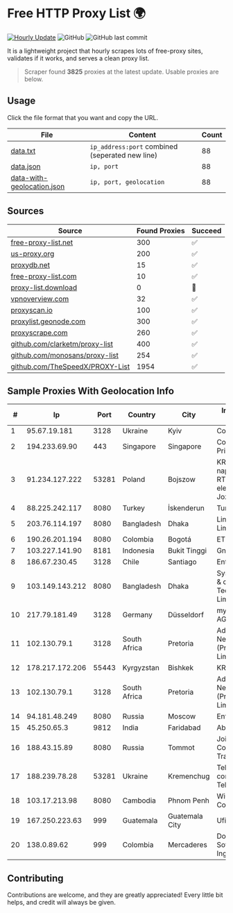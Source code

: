 
# Free HTTP Proxy List 🌍

[![Hourly Update](https://github.com/mertguvencli/http-proxy-list/actions/workflows/main.yml/badge.svg?branch=main)](https://github.com/mertguvencli/http-proxy-list/actions/workflows/main.yml)
![GitHub](https://img.shields.io/github/license/mertguvencli/http-proxy-list)
![GitHub last commit](https://img.shields.io/github/last-commit/mertguvencli/http-proxy-list)

It is a lightweight project that hourly scrapes lots of free-proxy sites, validates if it works, and serves a clean proxy list.


> Scraper found **3825** proxies at the latest update. Usable proxies are below.

## Usage

Click the file format that you want and copy the URL.


|File|Content|Count|
|----|-------|-----|
|[data.txt](https://raw.githubusercontent.com/mertguvencli/http-proxy-list/main/proxy-list/data.txt)|`ip_address:port` combined (seperated new line)|88|
|[data.json](https://raw.githubusercontent.com/mertguvencli/http-proxy-list/main/proxy-list/data.json)|`ip, port`|88|
|[data-with-geolocation.json](https://raw.githubusercontent.com/mertguvencli/http-proxy-list/main/proxy-list/data-with-geolocation.json)|`ip, port, geolocation`|88|

## Sources

|Source|Found Proxies|Succeed|
|------|-------------|-------|
|[free-proxy-list.net](https://free-proxy-list.net)|300|✅|
|[us-proxy.org](https://www.us-proxy.org)|200|✅|
|[proxydb.net](http://proxydb.net)|15|✅|
|[free-proxy-list.com](https://free-proxy-list.com/?page=&port=&type%5B%5D=http&type%5B%5D=https&up_time=0&search=Search)|10|✅|
|[proxy-list.download](https://www.proxy-list.download/HTTP)|0|🚫|
|[vpnoverview.com](https://vpnoverview.com/privacy/anonymous-browsing/free-proxy-servers)|32|✅|
|[proxyscan.io](https://www.proxyscan.io)|100|✅|
|[proxylist.geonode.com](https://proxylist.geonode.com/api/proxy-list?limit=300&page=1&sort_by=lastChecked&sort_type=desc&protocols=http,https)|300|✅|
|[proxyscrape.com](https://api.proxyscrape.com/v2/?request=displayproxies&protocol=http&timeout=10000&country=all&ssl=all&anonymity=all)|260|✅|
|[github.com/clarketm/proxy-list](https://raw.githubusercontent.com/clarketm/proxy-list/master/proxy-list-raw.txt)|400|✅|
|[github.com/monosans/proxy-list](https://raw.githubusercontent.com/monosans/proxy-list/main/proxies/http.txt)|254|✅|
|[github.com/TheSpeedX/PROXY-List](https://raw.githubusercontent.com/TheSpeedX/PROXY-List/master/http.txt)|1954|✅|


## Sample Proxies With Geolocation Info

|#|Ip|Port|Country|City|Internet Service Provider|
|-|--|----|-------|----|-------------------------|
|1|95.67.19.181|3128|Ukraine|Kyiv|Cosmonova|
|2|194.233.69.90|443|Singapore|Singapore|Contabo Asia Private Limited|
|3|91.234.127.222|53281|Poland|Bojszow|KRUCZNET - naprawa sprzetu RTV i elektronicznego Jozef Kruczek|
|4|88.225.242.117|8080|Turkey|İskenderun|TurkTelecom|
|5|203.76.114.197|8080|Bangladesh|Dhaka|Link3 Technologies Limited|
|6|190.26.201.194|8080|Colombia|Bogotá|ETB - Colombia|
|7|103.227.141.90|8181|Indonesia|Bukit Tinggi|Gnet Biaro Akses|
|8|186.67.230.45|3128|Chile|Santiago|Entel Chile S.A.|
|9|103.149.143.212|8080|Bangladesh|Dhaka|Systems Solutions & development Technologies Limited|
|10|217.79.181.49|3128|Germany|Düsseldorf|myLoc managed IT AG|
|11|102.130.79.1|3128|South Africa|Pretoria|Adnexus Celerity Networks (Proprietary) Limited|
|12|178.217.172.206|55443|Kyrgyzstan|Bishkek|KRENA Project|
|13|102.130.79.1|3128|South Africa|Pretoria|Adnexus Celerity Networks (Proprietary) Limited|
|14|94.181.48.249|8080|Russia|Moscow|Enforta-MSK|
|15|45.250.65.3|9812|India|Faridabad|Abc|
|16|188.43.15.89|8080|Russia|Tommot|Joint Stock Company TransTeleCom|
|17|188.239.78.28|53281|Ukraine|Kremenchug|Telecommunication company "Link Telecom" LTD|
|18|103.17.213.98|8080|Cambodia|Phnom Penh|WiCAM Corporation Ltd|
|19|167.250.223.63|999|Guatemala|Guatemala City|Ufinet Panama S.A.|
|20|138.0.89.62|999|Colombia|Mercaderes|Dobleclick Software E Ingeneria|



## Contributing

Contributions are welcome, and they are greatly appreciated! Every
little bit helps, and credit will always be given.

